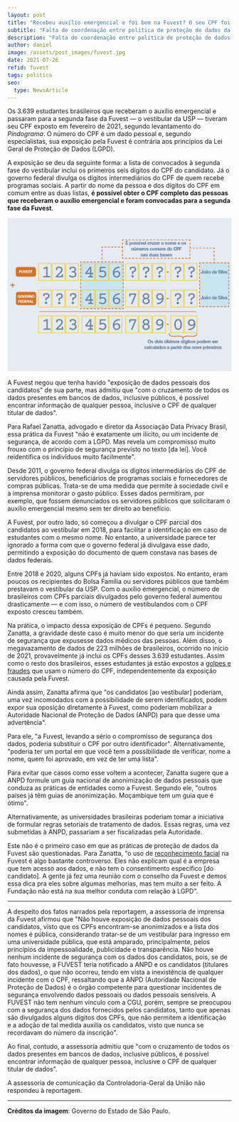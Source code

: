 ```yaml
---
layout: post
title: "Recebeu auxílio emergencial e foi bem na Fuvest? O seu CPF foi exposto"
subtitle: "Falta de coordenação entre política de proteção de dados da Fuvest e do governo federal prejudicou pelo menos 3.639 pessoas"
description: "Falta de coordenação entre política de proteção de dados da Fuvest e do governo federal prejudicou pelo menos 3.639 pessoas"
author: daniel
image: /assets/post_images/fuvest.jpg
date: 2021-07-26
refid: fuvest
tags: politica
seo:
  type: NewsArticle
---
```


Os 3.639 estudantes brasileiros que receberam o auxílio emergencial e passaram
para a segunda fase da Fuvest — o vestibular da USP — tiveram seu CPF exposto
em fevereiro de 2021, segundo levantamento do _Pindograma_. O número do CPF é
um dado pessoal e, segundo especialistas, sua exposição pela Fuvest é contrária
aos princípios da Lei Geral de Proteção de Dados (LGPD).

A exposição se deu da seguinte forma: a lista de convocados à segunda fase do
vestibular inclui os primeiros seis dígitos do CPF do candidato. Já o governo
federal divulga os dígitos intermediários do CPF de quem recebe programas
sociais. A partir do nome da pessoa e dos dígitos do CPF em comum entre as duas
listas, **é possível obter o CPF completo das pessoas que receberam o auxílio
emergencial e foram convocadas para a segunda fase da Fuvest**.

<div class="figure">
<img style="max-height: 1000px;" src="/assets/post_images/fuvest-fluxograma.png" alt="" />
</div>

A Fuvest negou que tenha havido "exposição de dados pessoais dos candidatos" de
sua parte, mas admitiu que "com o cruzamento de todos os dados presentes em
bancos de dados, inclusive públicos, é possível encontrar informação de
qualquer pessoa, inclusive o CPF de qualquer titular de dados".

Para Rafael Zanatta, advogado e diretor da Associação Data Privacy Brasil, essa
prática da Fuvest "não é exatamente um ilícito, ou um incidente de segurança,
de acordo com a LGPD. Mas revela um compromisso muito frouxo com o princípio de
segurança previsto no texto [da lei]. Você reidentifica os indivíduos muito
facilmente".

Desde 2011, o governo federal divulga os dígitos intermediários do CPF de
servidores públicos, beneficiários de programas sociais e fornecedores de
compras públicas. Trata-se de uma medida que permite à sociedade civil e à
imprensa monitorar o gasto público. Esses dados permitiram, por exemplo, que
fossem denunciados os servidores públicos que solicitaram o auxílio emergencial
mesmo sem ter direito ao benefício.

A Fuvest, por outro lado, só começou a divulgar o CPF parcial dos candidatos ao
vestibular em 2018, para facilitar a identificação em caso de estudantes com o
mesmo nome. No entanto, a universidade parece ter ignorado a forma com que o
governo federal já divulgava esse dado, permitindo a exposição do documento de
quem constava nas bases de dados federais.

Entre 2018 e 2020, alguns CPFs já haviam sido expostos. No entanto, eram poucos
os recipientes do Bolsa Família ou servidores públicos que também prestavam o
vestibular da USP. Com o auxílio emergencial, o número de brasileiros com CPFs
parciais divulgados pelo governo federal aumentou drasticamente — e com isso, o
número de vestibulandos com o CPF exposto cresceu também.

Na prática, o impacto dessa exposição de CPFs é pequeno. Segundo Zanatta, a
gravidade deste caso é muito menor do que seria um incidente de segurança que
expusesse dados médicos das pessoas. Além disso, o megavazamento de dados de
223 milhões de brasileiros, ocorrido no início de 2021, provavelmente já inclui
os CPFs desses 3.639 estudantes. Assim como o resto dos brasileiros, esses
estudantes já estão expostos a [golpes e
fraudes](https://g1.globo.com/economia/tecnologia/noticia/2021/01/28/vazamento-de-dados-de-223-milhoes-de-brasileiros-o-que-se-sabe-e-o-que-falta-saber.ghtml)
que usam o número do CPF, independentemente da exposição causada pela Fuvest.

Ainda assim, Zanatta afirma que "os candidatos [ao vestibular] poderiam, uma
vez incomodados com a possibilidade de serem identificados, podem expor sua
oposição diretamente à Fuvest, como poderiam mobilizar a Autoridade Nacional de
Proteção de Dados (ANPD) para que desse uma advertência".

Para ele, "a Fuvest, levando a sério o compromisso de segurança dos dados,
poderia substituir o CPF por outro identificador". Alternativamente, "poderia
ter um portal em que você tem a possibilidade de verificar, nome a nome, quem
foi aprovado, em vez de ter uma lista".

Para evitar que casos como esse voltem a acontecer, Zanatta sugere que a ANPD
formule um guia nacional de anonimização de dados pessoais que conduza as
práticas de entidades como a Fuvest. Segundo ele, "outros países já têm guias
de anonimização. Moçambique tem um guia que é ótimo".

Alternativamente, as universidades brasileiras poderiam tomar a iniciativa de
formular regras setoriais de tratamento de dados. Essas regras, uma vez
submetidas à ANPD, passariam a ser fiscalizadas pela Autoridade.

Este não é o primeiro caso em que as práticas de proteção de dados da Fuvest
são questionadas. Para Zanatta, "o uso de [reconhecimento
facial](https://www1.folha.uol.com.br/educacao/2019/11/fuvest-tera-prova-colorida-e-sistema-de-reconhecimento-facial.shtml)
na Fuvest é algo bastante controverso. Eles não explicam qual é a empresa que
tem acesso aos dados, e não tem o consentimento específico [do candidato]. A
gente já fez uma reunião com o conselho da Fuvest e demos essa dica pra eles
sobre algumas melhorias, mas tem muito a ser feito. A Fundação não está na sua
melhor conduta com relação à LGPD".

<hr style="width:100%;">

A despeito dos fatos narrados pela reportagem, a assessoria de imprensa da
Fuvest afirmou que "Não houve exposição de dados pessoais dos candidatos, visto
que os CPFs encontram-se anonimizados e a lista dos nomes é pública,
considerando tratar-se de um vestibular para ingresso em uma universidade
pública, que está amparado, principalmente, pelos princípios da impessoalidade,
publicidade e transparência. Não houve nenhum incidente de segurança com os
dados dos candidatos, pois, se de fato houvesse, a FUVEST teria notificado a
ANPD e os candidatos (titulares dos dados), o que não ocorreu, tendo em vista a
inexistência de qualquer incidente com o CPF, ressaltando que a ANPD
(Autoridade Nacional de Proteção de Dados) é o órgão competente para questionar
incidentes de segurança envolvendo dados pessoais ou dados pessoais sensíveis.
A FUVEST não tem nenhum vínculo com a CGU, porém, sempre se preocupou com a
segurança dos dados fornecidos pelos candidatos, tanto que apenas são
divulgados alguns dígitos dos CPFs, que não permitem a identificação e a adoção
de tal medida auxilia os candidatos, visto que nunca se recordavam do número da
inscrição".

Ao final, contudo, a assessoria admitiu que "com o cruzamento de todos os dados
presentes em bancos de dados, inclusive públicos, é possível encontrar
informação de qualquer pessoa, inclusive o CPF de qualquer titular de dados".

A assessoria de comunicação da Controladoria-Geral da União não respondeu à
reportagem.

<hr style="width:100%;">

**Créditos da imagem**: Governo do Estado de São Paulo.
